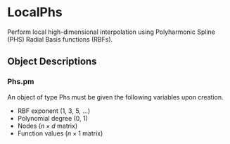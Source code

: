 # LocalPhs
Perform local high-dimensional interpolation using Polyharmonic Spline (PHS) Radial Basis functions (RBFs).
## Object Descriptions
### Phs.pm
An object of type Phs must be given the following variables upon creation.
* RBF exponent (1, 3, 5, ...)
* Polynomial degree (0, 1)
* Nodes ($n \times d$ matrix)
* Function values ($n \times 1$ matrix)
